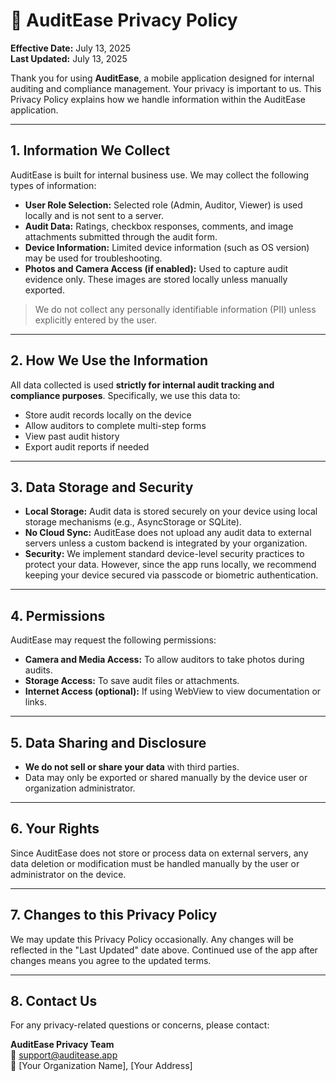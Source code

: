 # 🔐 AuditEase Privacy Policy

**Effective Date:** July 13, 2025  
**Last Updated:** July 13, 2025

Thank you for using **AuditEase**, a mobile application designed for internal auditing and compliance management. Your privacy is important to us. This Privacy Policy explains how we handle information within the AuditEase application.

---

## 1. Information We Collect

AuditEase is built for internal business use. We may collect the following types of information:

- **User Role Selection:** Selected role (Admin, Auditor, Viewer) is used locally and is not sent to a server.
- **Audit Data:** Ratings, checkbox responses, comments, and image attachments submitted through the audit form.
- **Device Information:** Limited device information (such as OS version) may be used for troubleshooting.
- **Photos and Camera Access (if enabled):** Used to capture audit evidence only. These images are stored locally unless manually exported.

> We do not collect any personally identifiable information (PII) unless explicitly entered by the user.

---

## 2. How We Use the Information

All data collected is used **strictly for internal audit tracking and compliance purposes**. Specifically, we use this data to:

- Store audit records locally on the device
- Allow auditors to complete multi-step forms
- View past audit history
- Export audit reports if needed

---

## 3. Data Storage and Security

- **Local Storage:** Audit data is stored securely on your device using local storage mechanisms (e.g., AsyncStorage or SQLite).
- **No Cloud Sync:** AuditEase does not upload any audit data to external servers unless a custom backend is integrated by your organization.
- **Security:** We implement standard device-level security practices to protect your data. However, since the app runs locally, we recommend keeping your device secured via passcode or biometric authentication.

---

## 4. Permissions

AuditEase may request the following permissions:

- **Camera and Media Access:** To allow auditors to take photos during audits.
- **Storage Access:** To save audit files or attachments.
- **Internet Access (optional):** If using WebView to view documentation or links.

---

## 5. Data Sharing and Disclosure

- **We do not sell or share your data** with third parties.
- Data may only be exported or shared manually by the device user or organization administrator.

---

## 6. Your Rights

Since AuditEase does not store or process data on external servers, any data deletion or modification must be handled manually by the user or administrator on the device.

---

## 7. Changes to this Privacy Policy

We may update this Privacy Policy occasionally. Any changes will be reflected in the "Last Updated" date above. Continued use of the app after changes means you agree to the updated terms.

---

## 8. Contact Us

For any privacy-related questions or concerns, please contact:

**AuditEase Privacy Team**  
📧 support@auditease.app  
📍 [Your Organization Name], [Your Address]
